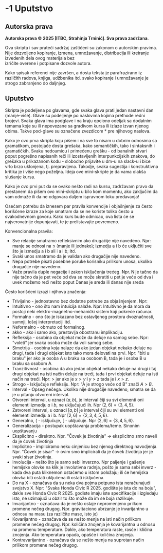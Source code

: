 # -1 Uputstvo

## Autorska prava

**Autorska prava © 2025 [ITBC, Strahinja Trninić]. Sva prava zadržana.**

Ova skripta i sav prateći sadržaj zaštićeni su zakonom o autorskim pravima.  
Nije dozvoljeno kopiranje, izmena, umnožavanje, distribucija ili kreiranje izvedenih dela ovog materijala bez  
izričite overene i potpisane dozvole autora.


Kako spisak referenci nije završen, a dosta teksta je parafrazirano iz različith radova, knjiga, udžbenika itd. svako kopiranje i umnožavanje je strogo zabranjeno do daljnjeg.

## Uputstvo

Skripta je podeljena po glavama, gde svaka glava prati jedan nastavni dan (manje-više). Glave su podeljenje po naslovima kojima prethode redni brojevi. Svaka glava ima podglave i na kraju opciono odeljak sa dodatnim temama koje su ili nepovezane sa gradivom kursa ili izlaze izvan njenog obima. Takve pod-glave su označene zvezdicom \* pre njihovog naslova.

Kako je ovo prva skripta koju pišem i na sve to nisam u dobrim odnosima sa gramatikom, postojaće dosta grešaka, kako semantičkih, tako i sintaksnih i gramatičkih. Svaku nedoumicu i primećenu grešku - od banalnih stvari poput pogrešno napisanih reči ili izostavljenih interpunkcijskih znakova, do grešaka u prikazanom kodu -  slobodno prijavite u dm-u na slack-u i bice vrlo brzo uklonjena, tj. prepravljena. Takodje, svaka sugestija i konstruktivna kritika je i više nego poželjna. Ideja ove mini-skripte je da vama olakša slušanje kursa.

Kako je ovo prvi put da se ovako nešto radi na kursu, zadržavam pravo da prestanem da pišem ovo mini-skriptu u bilo kom momentu, ako zaključim da vam odmaže ili da ne odgovara daljem ispravnom toku predavanja!


Osećam potrebu da iznesem par pravila konvencije i objašnjenje za često korišćene izraze za koje smatram da se ne koriste toliko često u svakodnevnom govoru. Kako kurs bude odmicao, ova lista će se najverovatnije dopunjavati, te je prelistavajte povremeno.

Konvencionalna pravila:
- Sve relacije smatramo refleksivnim ako drugačije nije navedeno. Npr: manje se odnosi na $\leq$ (manje ili jednako); izmedju a i b će uključiti sve što je izmedju a i b ali i a i b; itd.
- Svaki unos smatramo da je validan ako drugačije nije navedeno.
- Nepa potrebe pisati posebne poruke korisniku prilikom unosa, ukoliko drugačije nije navedeno.
- Važe pravila duple negacije i zakon isključenja trećeg. Npr. Nije tačno da nije tačno da je pet veće od dva se može skratiti u pet je veće od dva i uvek možemo reći nešto poput Danas je sreda ili danas nije sreda


Često korišćeni izrazi i njihova značenja:
- Trivijalno - jednostavno bez dodatne potrebe za objašnjenjem. Npr:
- Intuitivno - ono što nam intuicija nalaže. Npr: Intuitivno je da mora da postoji neki elektro-magnetno-mehanički sistem koji pokreće računar.
- Formalno - ono što je iskazano bez ostavljenog prostora dvoznačnosti, sumnji, lošoj interpretaciji itd.
- Neformalno - obrnuto od formalnog.
- akko - ako i samo ako, prestavlja obostranu implikaciju.
- Refleksija - osobina da objekat može da deluje na samog sebe. Npr: "voleti" jer svaka osoba može da voli samog sebe.
- Simetrija - osobina koja nalaze da ako jedan objekat nekako deluje na drugi, tada i drugi objekat isto tako mora delovati na prvi. Npr: "biti u braku" jer ako je osoba A u braku sa osobom B, tada je i osoba B u braku sa osobom A.
- Tranzitivnost - osobina da ako jedan objekat nekako deluje na drugi i taj drugi objekat na isti način deluje na treći, tada i prvi objekat deluje na isti način na treći. Npr: $>$ jer ako je $x > y$ i $y > z$ tada je i $x > z$.
- Strogo - Isključuje refleksiju. Npr: "A je strogo veće od B" znači $A > B$.
- Interval - Opseg nečega. Ukoliko nije drugačije navedeno, smatra se da je u pitanju otvoreni interval.
- Otvoreni interval, u oznaci $(a, b)$,  je interval čiji su svi elementi oni elementi izmedju $a$ i $b$, ne uključujući ih. Npr $(2, 6) = \{ 3, 4, 5 \}$.
- Zatvoreni interval, u oznaci $[a, b]$ je interval čiji su svi elementi oni elementi izmedju a i b. Npr $[2, 6] = \{ 2, 3, 4, 5, 6 \}$.
- Generalno, $($ - isključuje, $[$ - uključuje. Npr $(2, 6] = \{ 3, 4, 5, 6 \}$.
- Generalizacija - postupak uopštavanja problema/teme. Sinonim uopštavanju
- Eksplicitno - direktno. Npr. "Čovek je životinja" -> eksplicitno smo naveli da je čovek životinja
- Implicitno - impliciramo neku cinjenicu bez  njenog direktnog navodjenja. Npr. "Čovek je sisar" -> ovim smo implicirali da je čovek životinja jer je svaki sisar životinja.
- Involucija - nešto što je samo sebi inverzno. Npr paljenje i gašenje hemijske olovke na klik je involutivna radnja, pošto je sama sebi inverz - kada dva puta kliknemon ostaćemo u istom položaju; ili će hemijska olovka biti ostati uključena ili ostati isključena.
- Do na X - označava da su neka dva pojma potpuno ista neračunajući svojstvo X. Npr: "Svaka Honda Civic R 2025. godište je ista do na boju", dakle sve Honda Civic R 2025. godiste imaju iste specifikacije i izgledaju isto, ne uzimajući u obzir to što može da im se boja razlikuje.
- Invarijantno - označava da je nešto ostaje nepromenjeno prilkom promene nečeg drugog. Npr. gravitaciono ubrzanje je invarijantno u odnosu na masu (za različite mase, isto je)
- Kovarijantno - označava da se nešto menja na isti način prilikom promene nečeg drugog.  Npr. količina znojenja je kovarijantna u odnosu na promenu temperature. Dakle, ako temperatura raste, rasće i kličina znojenja. Ako temperatura opada, opašće i količina znojenja. 
- Kontravarijantno - označava da se nešto menja na suprotan način prilikom promene nečeg drugog.
